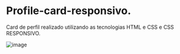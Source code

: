 # Profile-card-responsivo.

Card de perfil realizado utilizando as tecnologias HTML e CSS e CSS RESPONSIVO.


![image](https://user-images.githubusercontent.com/115021378/220431846-1418d8ab-0c71-46c7-94b9-4b8e60a5ce23.png)
